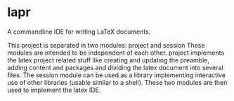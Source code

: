 # lapr
A commandline IDE for writing LaTeX documents.

This project is separated in two modules: project and session
These modules are intended to be independent of each other. project implements the latex project related stuff 
like creating and updating the preamble, adding content and packages and dividing the latex document into several files.
The session module can be used as a library implementing interactive use of other libraries (usable similar to a shell).
These two modules are then used to implement the latex IDE.

